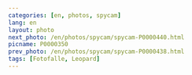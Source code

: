 ```yaml
---
categories: [en, photos, spycam]
lang: en
layout: photo
next_photo: /en/photos/spycam/spycam-P0000440.html
picname: P0000350
prev_photo: /en/photos/spycam/spycam-P0000438.html
tags: [Fotofalle, Leopard]
---
```

